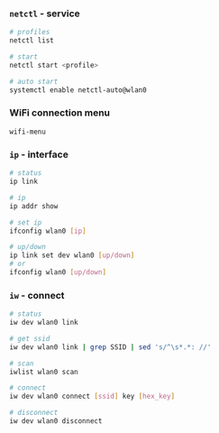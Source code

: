 ### `netctl` - service
```sh
# profiles
netctl list

# start
netctl start <profile>

# auto start
systemctl enable netctl-auto@wlan0
```

### WiFi connection menu
`wifi-menu`

### `ip` - interface
```sh
# status
ip link

# ip
ip addr show

# set ip
ifconfig wlan0 [ip]

# up/down
ip link set dev wlan0 [up/down]
# or
ifconfig wlan0 [up/down]
```

### `iw` - connect
```sh
# status
iw dev wlan0 link

# get ssid
iw dev wlan0 link | grep SSID | sed 's/^\s*.*: //'

# scan
iwlist wlan0 scan

# connect
iw dev wlan0 connect [ssid] key [hex_key]

# disconnect
iw dev wlan0 disconnect
```
